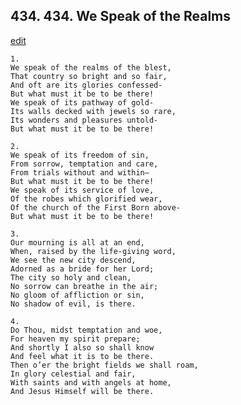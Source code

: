 
## 434.  434. We Speak of the Realms
[edit](https://docs.google.com/document/d/1NcJ1OBeACbGjcREVcZJOn9QLl6l1WS9j/edit?mode=html)






    1.
    We speak of the realms of the blest,
    That country so bright and so fair,
    And oft are its glories confessed-
    But what must it be to be there!
    We speak of its pathway of gold-
    Its walls decked with jewels so rare,
    Its wonders and pleasures untold-
    But what must it be to be there!

    2.
    We speak of its freedom of sin,
    From sorrow, temptation and care,
    From trials without and within—
    But what must it be to be there!
    We speak of its service of love,
    Of the robes which glorified wear,
    Of the church of the First Born above-
    But what must it be to be there!

    3.
    Our mourning is all at an end,
    When, raised by the life-giving word,
    We see the new city descend,
    Adorned as a bride for her Lord;
    The city so holy and clean,
    No sorrow can breathe in the air;
    No gloom of affliction or sin,
    No shadow of evil, is there.

    4.
    Do Thou, midst temptation and woe,
    For heaven my spirit prepare;
    And shortly I also so shall know
    And feel what it is to be there.
    Then o’er the bright fields we shall roam,
    In glory celestial and fair,
    With saints and with angels at home,
    And Jesus Himself will be there.
